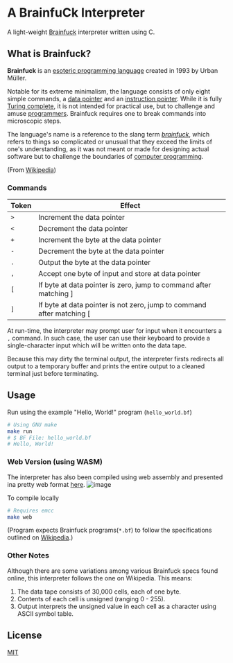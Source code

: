
# A BrainfuCk Interpreter
A light-weight [Brainfuck](https://en.wikipedia.org/wiki/Brainfuck) interpreter written using C.


## What is Brainfuck?
**Brainfuck** is an [esoteric programming language](https://en.wikipedia.org/wiki/Esoteric_programming_language "Esoteric programming language") created in 1993 by Urban Müller.

Notable for its extreme minimalism, the language consists of only eight simple commands, a [data pointer](https://en.wikipedia.org/wiki/Data_pointer "Data pointer") and an [instruction pointer](https://en.wikipedia.org/wiki/Instruction_pointer "Instruction pointer"). While it is fully [Turing complete](https://en.wikipedia.org/wiki/Turing_completeness "Turing completeness"), it is not intended for practical use, but to challenge and amuse [programmers](https://en.wikipedia.org/wiki/Programmers "Programmers"). Brainfuck requires one to break commands into microscopic steps.

The language's name is a reference to the slang term *[brainfuck](https://en.wiktionary.org/wiki/brainfuck "wikt:brainfuck")*, which refers to things so complicated or unusual that they exceed the limits of one's understanding, as it was not meant or made for designing actual software but to challenge the boundaries of [computer programming](https://en.wikipedia.org/wiki/Computer_programming "Computer programming").


(From [Wikipedia](https://en.wikipedia.org/wiki/Brainfuck))

### Commands

| Token | Effect                                                                |
| ----- | --------------------------------------------------------------------- |
| `>`   | Increment the data pointer                                            |
| `<`   | Decrement the data pointer                                            |
| `+`   | Increment the byte at the data pointer                                |
| `-`   | Decrement the byte at the data pointer                                |
| `.`   | Output the byte at the data pointer                                   |
| `,`   | Accept one byte of input and store at data pointer                    |
| `[`   | If byte at data pointer is zero, jump to command after matching ]     |
| `]`   | If byte at data pointer is not zero, jump to command after matching [ |

At run-time, the interpreter may prompt user for input when it encounters a `,` command. In such case, the user can use their keyboard to provide a single-character input which will be written onto the data tape.

Because this may dirty the terminal output, the interpreter firsts redirects all output to a temporary buffer and prints the entire output to a cleaned terminal just before terminating.
## Usage
Run using the example "Hello, World!" program (`hello_world.bf`)
```sh
# Using GNU make
make run
# $ BF File: hello_world.bf
# Hello, World!
```

### Web Version (using WASM)
The interpreter has also been compiled using web assembly and presented ina pretty web format [here](https://shinwookim.github.io/BF-Interpreter/).
![image](https://github.com/shinwookim/BF-Interpreter/assets/29858077/de8c37dc-ade7-48a8-804e-2c58abde38e5)

To compile locally
```sh
# Requires emcc
make web
```

(Program expects Brainfuck programs(`*.bf`) to follow the specifications outlined on [Wikipedia](https://en.wikipedia.org/wiki/Brainfuck).)

### Other Notes
Although there are some variations among various Brainfuck specs found online, this interpreter follows the one on Wikipedia. This means:
1. The data tape consists of 30,000 cells, each of one byte.
2. Contents of each cell is unsigned (ranging 0 - 255).
3. Output interprets the unsigned value in each cell as a character using ASCII symbol table.
## License

[MIT](LICENSE)
